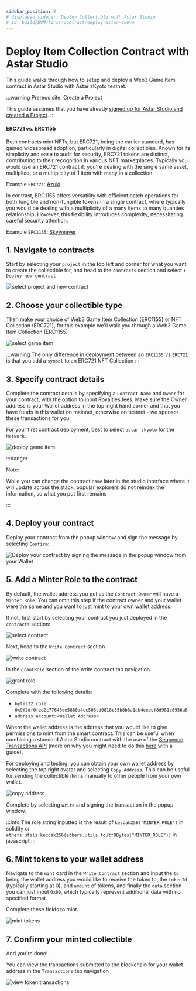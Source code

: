 ```yaml
---
sidebar_position: 2
# displayed_sidebar: Deploy Collectible with Astar Studio 
# id: build/EVM/first-contract/deploy-astar-zkevm
---
```


# Deploy Item Collection Contract with Astar Studio

This guide walks through how to setup and deploy a Web3 Game Item contract in Astar Studio with Astar zKyoto testnet.

:::warning
Prerequisite: Create a Project

This guide assumes that you have already [signed up for Astar Studio and created a Project](.././../astar-studio/quickstart.md#4-create-a-project).
:::

#### ERC721 vs. ERC1155

Both contracts mint NFTs, but ERC721, being the earlier standard, has gained widespread adoption, particularly in digital collectibles. Known for its simplicity and ease to audit for security, ERC721 tokens are distinct, contributing to their recognition in various NFT marketplaces. Typically you would use an ERC721 contract if: you're dealing with the single same asset, multiplied, or a multiplicity of 1 item with many in a collection

Example `ERC721`: [Azuki](https://etherscan.io/token/0xed5af388653567af2f388e6224dc7c4b3241c544)

In contrast, ERC1155 offers versatility with efficient batch operations for both fungible and non-fungible tokens in a single contract, where typically you would be dealing with a multiplicity of a many items to many quanties relationship. However, this flexibility introduces complexity, necessitating careful security attention.

Example `ERC1155`: [Skyweaver](https://polygonscan.com/token/0x631998e91476da5b870d741192fc5cbc55f5a52e)

## 1. Navigate to contracts

Start by selecting your `project` in the top left and corner for what you want to create the collectible for, and head to the `contracts` section and select `+ Deploy new contract`

![select project and new contract](img/deploy_with_astar_studio/deploy_new_contract.png)

## 2. Choose your collectible type

Then make your choice of Web3 Game Item Collection (ERC1155) or NFT Collection (ERC721), for this example we'll walk you through a Web3 Game Item Collection (ERC1155)

![select game item](img/deploy_with_astar_studio/select_web3_game_item.png)

:::warning
  The only difference in deployment between an `ERC1155` vs `ERC721` is that you
  add a `symbol` to an ERC721 NFT Collection
:::

## 3. Specify contract details

Complete the contract details by specifying a `Contract Name` and `Owner` for your contract, with the option to input Royalties fees. Make sure the Owner address is your Wallet address in the top-right hand corner and that you have funds in this wallet on mainnet, otherwise on testnet - we sponsor these transactions for you. 

For your first contract deployment, best to select `astar-zkyoto` for the `Network`.

![deploy game item](img/deploy_with_astar_studio/deploy_game_item.png)

:::danger

Note:

While you can change the contract `name` later in the studio interface where it will update across the stack, popular explorers do not reindex the information, so what you put first remains

:::

## 4. Deploy your contract

Deploy your contract from the popup window and sign the message by selecting `Confirm`:

![Deploy your contract by signing the message in the popup window from your Wallet](img/deploy_with_astar_studio/sign_deploy_transaction.png)

## 5. Add a Minter Role to the contract

By default, the wallet address you put as the `Contract Owner` will have a `Minter Role`. You can omit this step if the contract owner and your wallet were the same and you want to just mint to your own wallet address. 

If not, first start by selecting your contract you just deployed in the `contracts` section:

![select contract](img/deploy_with_astar_studio/select_deployed_contract.png)

Next, head to the `Write Contract` section

![write contract](img/deploy_with_astar_studio/select_item_write_contract.png)

In the `grantRole` section of the write contract tab navigation

![grant role](img/deploy_with_astar_studio/temp/grant_role_game_item.png)

Complete with the following details:

- `bytes32 role`: `0x9f2df0fed2c77648de5860a4cc508cd0818c85b8b8a1ab4ceeef8d981c8956a6`
- `address account`: `<Wallet Address>`

Where the wallet address is the address that you would like to give permissions to mint from the smart contract. This can be useful when combining a standard Astar Studio contract with the use of the [Sequence Transactions API](https://docs.sequence.xyz/api/transactions/overview/) (more on why you might need to do this [here](https://docs.sequence.xyz/guides/mint-collectibles-serverless) with a guide).

For deploying and testing, you can obtain your own wallet address by selecting the top right avatar and selecting `Copy Address`. This can be useful for sending the collectible items manually to other people from your own wallet.

![copy address](img/deploy_with_astar_studio/copy_address_game_item.png)

Complete by selecting `write` and signing the transaction in the popup window.

:::info
  The role string inputted is the result of `keccak256("MINTER_ROLE")` in
  solidity or `ethers.utils.keccak256(ethers.utils.toUtf8Bytes("MINTER_ROLE"))`
  in javascript
:::

## 6. Mint tokens to your wallet address

Navigate to the `mint` card in the `Write Contract` section and input the `to` being the wallet address you would like to receive the token to, the `tokenId` (typically starting at 0), and `amount` of tokens, and finally the `data` section you can just input `0x00`, which typically represent additional data with no specified format. 

Complete these fields to mint.

![mint tokens](img/deploy_with_astar_studio/mint_game_item.png)

## 7. Confirm your minted collectible

And you're done!

You can view the transactions submitted to the blockchain for your wallet address in the `Transactions` tab navigation

![view token transactions](img/deploy_with_astar_studio/transactions_game_items.png)
